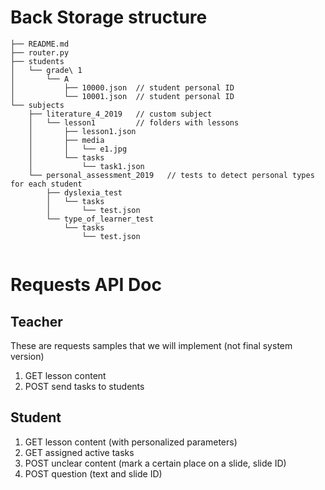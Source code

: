 # Back Storage structure

```
├── README.md
├── router.py
├── students
│   └── grade\ 1
│       └── A
│           ├── 10000.json  // student personal ID
│           └── 10001.json  // student personal ID
└── subjects
    ├── literature_4_2019   // custom subject
    │   └── lesson1         // folders with lessons
    │       ├── lesson1.json
    │       ├── media
    │       │   └── e1.jpg
    │       └── tasks
    │           └── task1.json
    └── personal_assessment_2019   // tests to detect personal types for each student
        ├── dyslexia_test
        │   └── tasks
        │       └── test.json
        └── type_of_learner_test
            └── tasks
                └── test.json


```

# Requests API Doc

## Teacher 

These are requests samples that we will implement  (not final system version)
 1. GET lesson content
 2. POST send tasks to students
 
 ## Student
 
 1. GET lesson content (with personalized parameters)
 2. GET assigned active tasks 
 3. POST unclear content (mark a certain place on a slide, slide ID)
 4. POST question  (text and slide ID)
 
 